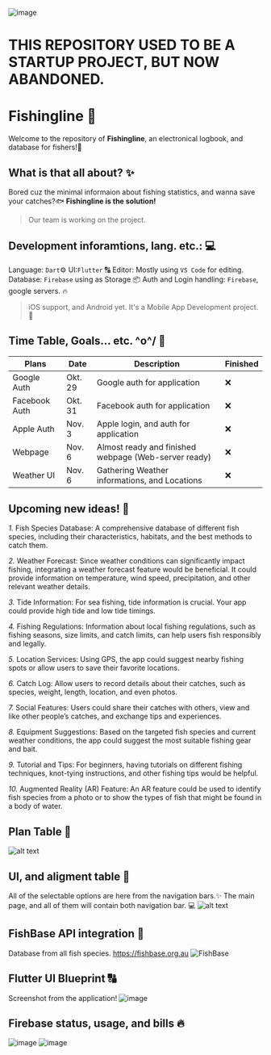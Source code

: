 ![image](https://github.com/nikkeisadev/Fishingline/assets/137056695/b9505f5d-90ec-4197-99b8-ced3a736b28f)

# THIS REPOSITORY USED TO BE A STARTUP PROJECT, BUT NOW ABANDONED.
# Fishingline 🐠
Welcome to the repository of **Fishingline**, an electronical logbook, and database for fishers!🎣
## What is that all about? ✨
Bored cuz the minimal informaion about fishing statistics, and wanna save your catches?🐟
**Fishingline is the solution!**
>Our team is working on the project.
## Development inforamtions, lang. etc.: 💻
Language: ```Dart```⚙️
UI:```Flutter``` 🔠
Editor: Mostly using ```VS Code``` for editing. 
Database: ```Firebase``` using as Storage 📦 
Auth and Login handling: ```Firebase```, google servers. 🔥
> iOS support, and Android yet. It's a Mobile App Development project. 📱
## Time Table, Goals... etc. \^o^/ 🎇
| Plans | Date | Description | Finished |
| --- | --- | --- | --- |
| Google Auth | Okt. 29 | Google auth for application | ❌ |
| Facebook Auth | Okt. 31 | Facebook auth for application | ❌ |
| Apple Auth | Nov. 3 | Apple login, and auth for application | ❌ |
| Webpage | Nov. 6 | Almost ready and finished webpage (Web-server ready) | ❌ |
| Weather UI | Nov. 6 | Gathering Weather informations, and Locations | ❌ |
## Upcoming new ideas! 🐠
*1.* Fish Species Database: A comprehensive database of different fish species, including their characteristics, habitats, and the best methods to catch them.

*2.* Weather Forecast: Since weather conditions can significantly impact fishing, integrating a weather forecast feature would be beneficial. It could provide information on temperature, wind speed, precipitation, and other relevant weather details.

*3.* Tide Information: For sea fishing, tide information is crucial. Your app could provide high tide and low tide timings.

*4.* Fishing Regulations: Information about local fishing regulations, such as fishing seasons, size limits, and catch limits, can help users fish responsibly and legally.

*5.* Location Services: Using GPS, the app could suggest nearby fishing spots or allow users to save their favorite locations.

*6.* Catch Log: Allow users to record details about their catches, such as species, weight, length, location, and even photos.

*7.* Social Features: Users could share their catches with others, view and like other people’s catches, and exchange tips and experiences.

*8.* Equipment Suggestions: Based on the targeted fish species and current weather conditions, the app could suggest the most suitable fishing gear and bait.

*9.* Tutorial and Tips: For beginners, having tutorials on different fishing techniques, knot-tying instructions, and other fishing tips would be helpful.

*10.* Augmented Reality (AR) Feature: An AR feature could be used to identify fish species from a photo or to show the types of fish that might be found in a body of water.
## Plan Table 📃 
![alt text](https://i.ibb.co/74GTq4z/plan-table.png)
## UI, and aligment table 🥽
All of the selectable options are here from the navigation bars.✨
The main page, and all of them will contain both navigation bar. 💻
![alt text](https://i.ibb.co/TwdkZ3M/uialigment.png)
## FishBase API integration 🎣
Database from all fish species.
https://fishbase.org.au
![FishBase](https://github.com/nikkeisadev/Fishingline/assets/137056695/ca798db8-556a-4da8-90eb-f0b92cb6fc0e)
## Flutter UI Blueprint 🔠
Screenshot from the application!
![image](https://github.com/nikkeisadev/Fishingline/assets/137056695/1ecd0cb3-5565-419e-95ba-579245f9ffd9)
## Firebase status, usage, and bills 🔥
![image](https://github.com/nikkeisadev/Fishingline/assets/137056695/1d8ceda4-7262-41fe-b3e6-1cc0dd72138f)
![image](https://github.com/nikkeisadev/Fishingline/assets/137056695/037b6d3a-8be0-4006-8a40-820f7397a449)

